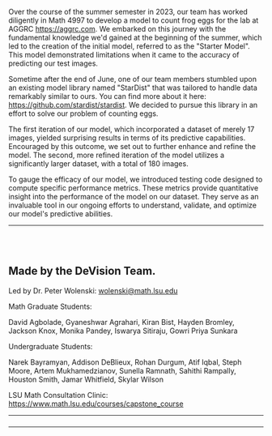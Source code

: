 Over the course of the summer semester in 2023, our team has worked diligently in Math 4997 to develop a model to count frog eggs for the lab at AGGRC https://aggrc.com. We embarked on this journey with the fundamental knowledge we'd gained at the beginning of the summer, which led to the creation of the initial model, referred to as the "Starter Model". This model demonstrated limitations when it came to the accuracy of predicting our test images.

Sometime after the end of June, one of our team members stumbled upon an existing model library named "StarDist" that was tailored to handle data remarkably similar to ours. You can find more about it here: https://github.com/stardist/stardist. We decided to pursue this library in an effort to solve our problem of counting eggs.

The first iteration of our model, which incorporated a dataset of merely 17 images, yielded surprising results in terms of its predictive capabilities. Encouraged by this outcome, we set out to further enhance and refine the model. The second, more refined iteration of the model utilizes a significantly larger dataset, with a total of 180 images.

To gauge the efficacy of our model, we introduced testing code designed to compute specific performance metrics. These metrics provide quantitative insight into the performance of the model on our dataset. They serve as an invaluable tool in our ongoing efforts to understand, validate, and optimize our model's predictive abilities.

---

<br><br>

Made by the DeVision Team.
--------------------------

Led by Dr. Peter Wolenski: wolenski@math.lsu.edu

Math Graduate Students:

David Agbolade, Gyaneshwar Agrahari, Kiran Bist, Hayden Bromley, Jackson Knox, Monika Pandey, Iswarya Sitiraju, Gowri Priya Sunkara

Undergraduate Students:

Narek Bayramyan, Addison DeBlieux, Rohan Durgum, Atif Iqbal, Steph Moore, Artem Mukhamedzianov, Sunella Ramnath, Sahithi Rampally, Houston Smith, Jamar Whitfield, Skylar Wilson

LSU Math Consultation Clinic: https://www.math.lsu.edu/courses/capstone_course

<table>
  <tr>
    <td> <img src="logo/lsulogo.png" alt="Image 1" width="400"></td>
    <td width="100%"></td>
    <td> <img src="logo/mcclogo.gif" alt="Image 2" width="200"></td>
  </tr>
</table>

